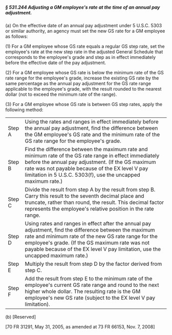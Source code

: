 ##### § 531.244 Adjusting a GM employee's rate at the time of an annual pay adjustment. #####

(a) On the effective date of an annual pay adjustment under 5 U.S.C. 5303 or similar authority, an agency must set the new GS rate for a GM employee as follows:

(1) For a GM employee whose GS rate equals a regular GS step rate, set the employee's rate at the new step rate in the adjusted General Schedule that corresponds to the employee's grade and step as in effect immediately before the effective date of the pay adjustment.

(2) For a GM employee whose GS rate is below the minimum rate of the GS rate range for the employee's grade, increase the existing GS rate by the same percentage as the annual pay adjustment for the GS rate range applicable to the employee's grade, with the result rounded to the nearest dollar (not to exceed the minimum rate of the range).

(3) For a GM employee whose GS rate is between GS step rates, apply the following method:

|      |                                                                                                                                                                                                                                                                                                    |
|------|----------------------------------------------------------------------------------------------------------------------------------------------------------------------------------------------------------------------------------------------------------------------------------------------------|
|Step A|                                            Using the rates and ranges in effect immediately before the annual pay adjustment, find the difference between the GM employee's GS rate and the minimum rate of the GS rate range for the employee's grade.                                            |
|Step B|          Find the difference between the maximum rate and minimum rate of the GS rate range in effect immediately before the annual pay adjustment. (If the GS maximum rate was not payable because of the EX level V pay limitation in 5 U.S.C. 5303(f), use the uncapped maximum rate.)          |
|Step C|                              Divide the result from step A by the result from step B. Carry this result to the seventh decimal place and truncate, rather than round, the result. This decimal factor represents the employee's relative position in the rate range.                               |
|Step D|Using rates and ranges in effect after the annual pay adjustment, find the difference between the maximum rate and minimum rate of the new GS rate range for the employee's grade. (If the GS maximum rate was not payable because of the EX level V pay limitation, use the uncapped maximum rate.)|
|Step E|                                                                                                                 Multiply the result from step D by the factor derived from step C.                                                                                                                 |
|Step F|                                 Add the result from step E to the minimum rate of the employee's current GS rate range and round to the next higher whole dollar. The resulting rate is the GM employee's new GS rate (subject to the EX level V pay limitation).                                  |

(b) [Reserved]

[70 FR 31291, May 31, 2005, as amended at 73 FR 66153, Nov. 7, 2008]